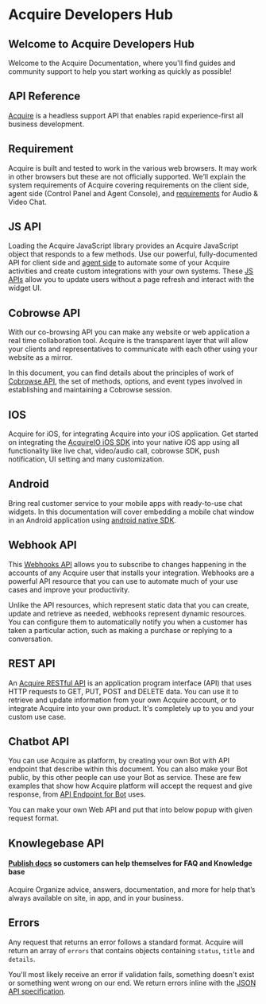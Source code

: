 # Acquire Developers Hub

## Welcome to Acquire Developers Hub

Welcome to the Acquire Documentation, where you'll find guides and community support to help you start working as quickly as possible!

## API Reference

​[Acquire](https://acquire.io/) is a headless support API that enables rapid experience-first all business development.

## Requirement

Acquire is built and tested to work in the various web browsers. It may work in other browsers but these are not officially supported. We’ll explain the system requirements of Acquire covering requirements on the client side, agent side \(Control Panel and Agent Console\), and [requirements](acquire/acquire-build-requirement/requirement-for-acquire.md) for Audio & Video Chat.

## JS API

Loading the Acquire JavaScript library provides an Acquire JavaScript object that responds to a few methods. Use our powerful, fully-documented API for client side and [agent side](js-api/backend-js-sdk/setup-backend-js-sdk.md) to automate some of your Acquire activities and create custom integrations with your own systems. These [JS APIs](js-api/js-live-chat-api/) allow you to update users without a page refresh and interact with the widget UI.   


## Cobrowse API

With our co-browsing API you can make any website or web application a real time collaboration tool. Acquire is the transparent layer that will allow your clients and representatives to communicate with each other using your website as a mirror.

In this document, you can find details about the principles of work of [Cobrowse API](co-browse-apis/acquire-co-browse/api.md), the set of methods, options, and event types involved in establishing and maintaining a Cobrowse session.  


## IOS

Acquire for iOS, for integrating Acquire into your iOS application. Get started on integrating the [AcquireIO iOS SDK](ios/sdk-setup-guide/getting-start-ios.md) into your native iOS app using all functionality like live chat, video/audio call, cobrowse SDK, push notification, UI setting and many customization. 

## Android

Bring real customer service to your mobile apps with ready-to-use chat widgets. In this documentation will cover embedding a mobile chat window in an Android application using [android native SDK](android/install-the-sdk/getting-start-android.md).

## Webhook API

This [Webhooks API](webhook-api/webhooks-basic/) allows you to subscribe to changes happening in the accounts of any Acquire user that installs your integration. Webhooks are a powerful API resource that you can use to automate much of your use cases and improve your productivity.

Unlike the API resources, which represent static data that you can create, update and retrieve as needed, webhooks represent dynamic resources. You can configure them to automatically notify you when a customer has taken a particular action, such as making a purchase or replying to a conversation.

## REST API

An [Acquire RESTful API](rest-apis/oauth/authorization.md) is an application program interface \(API\) that uses HTTP requests to GET, PUT, POST and DELETE data. You can use it to retrieve and update information from your own Acquire account, or to integrate Acquire into your own product. It's completely up to you and your custom use case.

## Chatbot API

You can use Acquire as platform, by creating your own Bot with API endpoint that describe within this document. You can also make your Bot public, by this other people can use your Bot as service. These are few examples that show how Acquire platform will accept the request and give response, from [API Endpoint for Bot](chatbot-api/chat-bot/integrate-your-chatbot.md) uses. 

You can make your own Web API and put that into below popup with given request format.

## Knowlegebase API

#### [Publish docs](knowledge-base-apis/help-docs-setup/) so customers can help themselves for FAQ and Knowledge base

Acquire Organize advice, answers, documentation, and more for help that’s always available on site, in app, and in your business.

## Errors

Any request that returns an error follows a standard format. Acquire will return an array of `errors` that contains objects containing `status`, `title` and `details`.

You'll most likely receive an error if validation fails, something doesn't exist or something went wrong on our end. We return errors inline with the [JSON API specification](http://jsonapi.org/format/#error-objects).

